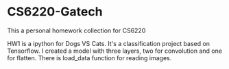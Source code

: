 # CS6220-Gatech
This a personal homework collection for CS6220


HW1 is a ipython for Dogs VS Cats. It's a classification project based on Tensorflow. I created a model with three layers, two for convolution and one for flatten. There is load_data function for reading images.
